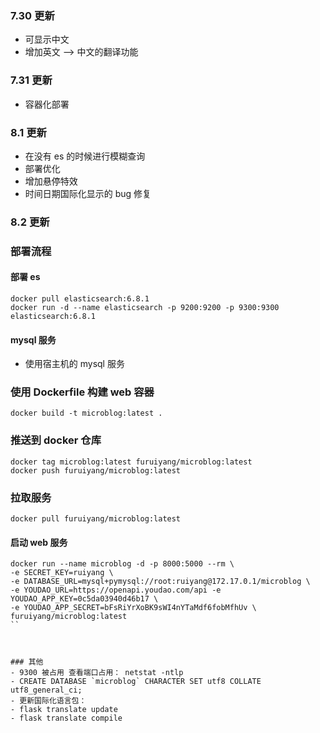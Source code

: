 ### 7.30 更新
- 可显示中文 
- 增加英文 --> 中文的翻译功能 

### 7.31 更新 
-  容器化部署 

### 8.1 更新 
- 在没有 es 的时候进行模糊查询 
- 部署优化
- 增加悬停特效
- 时间日期国际化显示的 bug 修复

### 8.2 更新 



### 部署流程 
#### 部署 es
```
docker pull elasticsearch:6.8.1
docker run -d --name elasticsearch -p 9200:9200 -p 9300:9300 elasticsearch:6.8.1
```

#### mysql 服务
- 使用宿主机的 mysql 服务 


### 使用 Dockerfile 构建 web 容器 
```
docker build -t microblog:latest .
```

### 推送到 docker 仓库 
```
docker tag microblog:latest furuiyang/microblog:latest
docker push furuiyang/microblog:latest
```

### 拉取服务 
```
docker pull furuiyang/microblog:latest
```

#### 启动 web 服务
```
docker run --name microblog -d -p 8000:5000 --rm \
-e SECRET_KEY=ruiyang \
-e DATABASE_URL=mysql+pymysql://root:ruiyang@172.17.0.1/microblog \
-e YOUDAO_URL=https://openapi.youdao.com/api -e YOUDAO_APP_KEY=0c5da03940d46b17 \
-e YOUDAO_APP_SECRET=bFsRiYrXoBK9sWI4nYTaMdf6fobMfhUv \
furuiyang/microblog:latest
``



### 其他
- 9300 被占用 查看端口占用： netstat -ntlp
- CREATE DATABASE `microblog` CHARACTER SET utf8 COLLATE utf8_general_ci;
- 更新国际化语言包： 
- flask translate update 
- flask translate compile